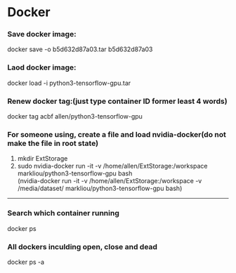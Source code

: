 # Docker

### Save docker image:  
docker save -o b5d632d87a03.tar b5d632d87a03  
### Laod docker image:  
docker load -i python3-tensorflow-gpu.tar  
### Renew docker tag:(just type container ID former least 4 words)  
docker tag acbf allen/python3-tensorflow-gpu
### For someone using, create a file and load nvidia-docker(do not make the file in root state)  
1. mkdir ExtStorage  
2. sudo nvidia-docker run -it -v /home/allen/ExtStorage:/workspace markliou/python3-tensorflow-gpu bash  
(nvidia-docker run -it -v /home/allen/ExtStorage:/workspace -v /media/dataset/ markliou/python3-tensorflow-gpu bash)  
 ---  
### Search which container running  
docker ps  
### All dockers inculding open, close and dead  
docker ps -a  


